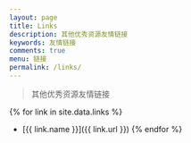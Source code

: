 ```yaml
---
layout: page
title: Links
description: 其他优秀资源友情链接
keywords: 友情链接
comments: true
menu: 链接
permalink: /links/
---
```


> 其他优秀资源友情链接

{% for link in site.data.links %}
* [{{ link.name }}]({{ link.url }})
{% endfor %}
